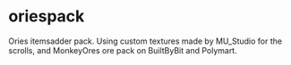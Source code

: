 # oriespack
Ories itemsadder pack. Using custom textures made by MU_Studio for the scrolls, and MonkeyOres ore pack on BuiltByBit and Polymart.

